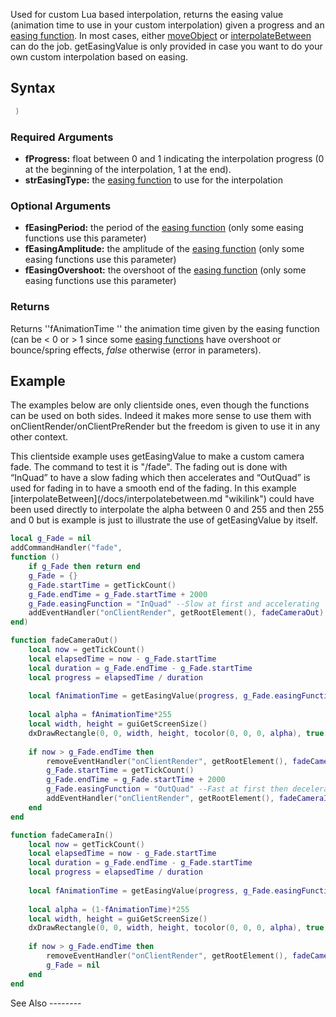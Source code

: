 Used for custom Lua based interpolation, returns the easing value (animation time to use in your custom interpolation) given a progress and an [easing function](/docs/easing.md "wikilink"). In most cases, either [moveObject](/moveObject.md "wikilink") or [interpolateBetween](/interpolateBetween.md "wikilink") can do the job. getEasingValue is only provided in case you want to do your own custom interpolation based on easing.

Syntax
------

``` lua
 )
```

### Required Arguments

-   **fProgress:** float between 0 and 1 indicating the interpolation progress (0 at the beginning of the interpolation, 1 at the end).
-   **strEasingType:** the [easing function](/docs/easing.md "wikilink") to use for the interpolation

### Optional Arguments

-   **fEasingPeriod:** the period of the [easing function](/docs/easing.md "wikilink") (only some easing functions use this parameter)
-   **fEasingAmplitude:** the amplitude of the [easing function](/docs/easing.md "wikilink") (only some easing functions use this parameter)
-   **fEasingOvershoot:** the overshoot of the [easing function](/docs/easing.md "wikilink") (only some easing functions use this parameter)

### Returns

Returns ''fAnimationTime '' the animation time given by the easing function (can be &lt; 0 or &gt; 1 since some [easing functions](/docs/easing.md "wikilink") have overshoot or bounce/spring effects, *false* otherwise (error in parameters).

Example
-------

The examples below are only clientside ones, even though the functions can be used on both sides. Indeed it makes more sense to use them with onClientRender/onClientPreRender but the freedom is given to use it in any other context.

<section name="Client" class="client" show="true">
This clientside example uses getEasingValue to make a custom camera fade. The command to test it is "/fade". The fading out is done with “InQuad” to have a slow fading which then accelerates and “OutQuad” is used for fading in to have a smooth end of the fading. In this example [interpolateBetween](/docs/interpolatebetween.md "wikilink") could have been used directly to interpolate the alpha between 0 and 255 and then 255 and 0 but is example is just to illustrate the use of getEasingValue by itself.

``` lua
local g_Fade = nil
addCommandHandler("fade", 
function ()
    if g_Fade then return end
    g_Fade = {}
    g_Fade.startTime = getTickCount()
    g_Fade.endTime = g_Fade.startTime + 2000
    g_Fade.easingFunction = "InQuad" --Slow at first and accelerating
    addEventHandler("onClientRender", getRootElement(), fadeCameraOut)
end)

function fadeCameraOut()
    local now = getTickCount()
    local elapsedTime = now - g_Fade.startTime
    local duration = g_Fade.endTime - g_Fade.startTime
    local progress = elapsedTime / duration
    
    local fAnimationTime = getEasingValue(progress, g_Fade.easingFunction)
    
    local alpha = fAnimationTime*255
    local width, height = guiGetScreenSize()
    dxDrawRectangle(0, 0, width, height, tocolor(0, 0, 0, alpha), true)
    
    if now > g_Fade.endTime then
        removeEventHandler("onClientRender", getRootElement(), fadeCameraOut)
        g_Fade.startTime = getTickCount()
        g_Fade.endTime = g_Fade.startTime + 2000
        g_Fade.easingFunction = "OutQuad" --Fast at first then decelerating
        addEventHandler("onClientRender", getRootElement(), fadeCameraIn)
    end
end

function fadeCameraIn()
    local now = getTickCount()
    local elapsedTime = now - g_Fade.startTime
    local duration = g_Fade.endTime - g_Fade.startTime
    local progress = elapsedTime / duration
    
    local fAnimationTime = getEasingValue(progress, g_Fade.easingFunction)
    
    local alpha = (1-fAnimationTime)*255
    local width, height = guiGetScreenSize()
    dxDrawRectangle(0, 0, width, height, tocolor(0, 0, 0, alpha), true)
        
    if now > g_Fade.endTime then
        removeEventHandler("onClientRender", getRootElement(), fadeCameraIn)
        g_Fade = nil
    end
end
```

</section>
See Also
--------
